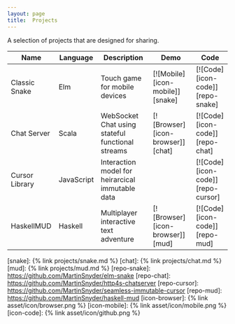 ```yaml
---
layout: page
title:  Projects
---
```


A selection of projects that are designed for sharing.

| Name                   | Language   | Description                                      | Demo                                      | Code                              |
|------------------------|------------|--------------------------------------------------|-------------------------------------------|-----------------------------------|
| Classic Snake          | Elm        | Touch game for mobile devices                    | [![Mobile][icon-mobile]][snake]           | [![Code][icon-code]][repo-snake]  |
| Chat Server            | Scala      | WebSocket Chat using stateful functional streams | [![Browser][icon-browser]][chat]          | [![Code][icon-code]][repo-chat]   |
| Cursor Library         | JavaScript | Interaction model for heirarcical immutable data |                                           | [![Code][icon-code]][repo-cursor] |
| HaskellMUD             | Haskell    | Multiplayer interactive text adventure           | [![Browser][icon-browser]][mud]           | [![Code][icon-code]][repo-mud]    |

[snake]: {% link projects/snake.md %}
[chat]: {% link projects/chat.md %}
[mud]: {% link projects/mud.md %}
[repo-snake]: https://github.com/MartinSnyder/elm-snake
[repo-chat]: https://github.com/MartinSnyder/http4s-chatserver
[repo-cursor]: https://github.com/MartinSnyder/seamless-immutable-cursor
[repo-mud]: https://github.com/MartinSnyder/haskell-mud
[icon-browser]: {% link asset/icon/browser.png %}
[icon-mobile]: {% link asset/icon/mobile.png %}
[icon-code]: {% link asset/icon/github.png %}
